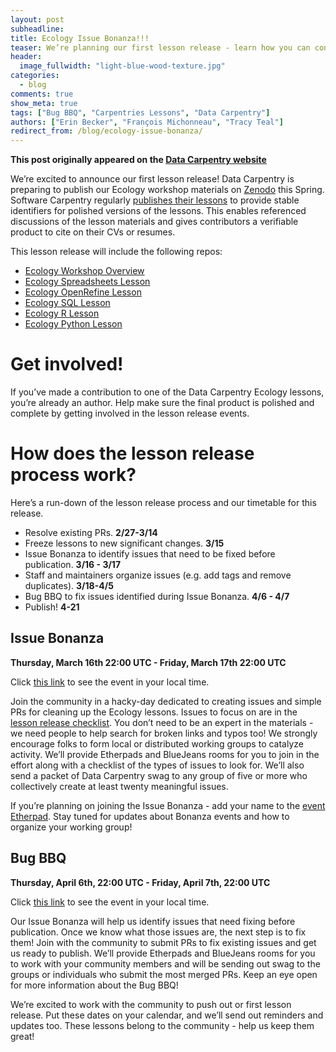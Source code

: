 ```yaml
---
layout: post
subheadline:
title: Ecology Issue Bonanza!!!
teaser: We’re planning our first lesson release - learn how you can contribute!
header:
  image_fullwidth: "light-blue-wood-texture.jpg"
categories:
  - blog
comments: true
show_meta: true
tags: ["Bug BBQ", "Carpentries Lessons", "Data Carpentry"]
authors: ["Erin Becker", "François Michonneau", "Tracy Teal"]
redirect_from: /blog/ecology-issue-bonanza/
--- 
```


**This post originally appeared on the [Data Carpentry website](https://datacarpentry.org)**

We’re excited to announce our first lesson release! Data Carpentry is preparing to publish our Ecology workshop materials on
[Zenodo](https://zenodo.org/) this Spring. Software Carpentry regularly
[publishes their lessons](https://zenodo.org/communities/swcarpentry/) to provide stable identifiers for polished versions of the
lessons. This enables referenced discussions of the lesson materials and gives contributors a verifiable product to cite on their CVs
or resumes.  

This lesson release will include the following repos:  
- [Ecology Workshop Overview](https://github.com/datacarpentry/ecology-workshop)  
- [Ecology Spreadsheets Lesson](https://github.com/datacarpentry/spreadsheet-ecology-lesson/)  
- [Ecology OpenRefine Lesson](https://github.com/datacarpentry/OpenRefine-ecology-lesson/)  
- [Ecology SQL Lesson](https://github.com/datacarpentry/sql-ecology-lesson)  
- [Ecology R Lesson](https://github.com/datacarpentry/R-ecology-lesson)  
- [Ecology Python Lesson](https://github.com/datacarpentry/python-ecology-lesson/)  

# Get involved!  
If you’ve made a contribution to one of the Data Carpentry Ecology lessons, you’re already an author. Help make sure the final product
is polished and complete by getting involved in the lesson release events.  

# How does the lesson release process work?   
Here’s a run-down of the lesson release process and our timetable for this release.  
- Resolve existing PRs. **2/27-3/14**  
- Freeze lessons to new significant changes. **3/15**  
- Issue Bonanza to identify issues that need to be fixed before publication. **3/16 - 3/17**  
- Staff and maintainers organize issues (e.g. add tags and remove duplicates). **3/18-4/5**  
- Bug BBQ to fix issues identified during Issue Bonanza. **4/6 - 4/7**  
- Publish! **4-21**  

## Issue Bonanza  
**Thursday, March 16th 22:00 UTC - Friday, March 17th 22:00 UTC**   

Click [this link](https://www.timeanddate.com/worldclock/fixedtime.html?msg=Data+Carpentry+Ecology+Issue+Bonanza&iso=20170317T08&p1=47&ah=23&am=55)
to see the event in your local time.  

Join the community in a hacky-day dedicated to creating issues and simple PRs for cleaning up the Ecology lessons. Issues to focus on
are in the [lesson release checklist](https://github.com/datacarpentry/lesson-release/blob/master/release-checklist.md). You don’t need to be an expert in the materials - we need people to help search for broken links
and typos too! We strongly encourage folks to form local or distributed working groups to catalyze activity. We’ll provide Etherpads and
BlueJeans rooms for you to join in the effort along with a checklist of the types of issues to look for. We’ll also send a packet of
Data Carpentry swag to any group of five or more who collectively create at least twenty meaningful issues.

If you’re planning on joining the Issue Bonanza - add your name to the [event Etherpad](http://pad.software-carpentry.org/ecology-issue-bonanza). Stay tuned for updates about Bonanza events and
how to organize your working group!  

## Bug BBQ  
**Thursday, April 6th, 22:00 UTC - Friday, April 7th, 22:00 UTC**  

Click [this link](https://www.timeanddate.com/worldclock/fixedtime.html?msg=Data+Carpentry+Ecology+Bug+BBQ&iso=20170407T08&p1=47&ah=23&am=55)
to see the event in your local time.  

Our Issue Bonanza will help us identify issues that need fixing before publication. Once we know what those issues are, the next step is
to fix them! Join with the community to submit PRs to fix existing issues and get us ready to publish. We’ll provide Etherpads and
BlueJeans rooms for you to work with your community members and will be sending out swag to the groups or individuals who submit the
most merged PRs. Keep an eye open for more information about the Bug BBQ!  

We’re excited to work with the community to push out or first lesson release. Put these dates on your calendar, and we’ll send out
reminders and updates too. These lessons belong to the community - help us keep them great!
